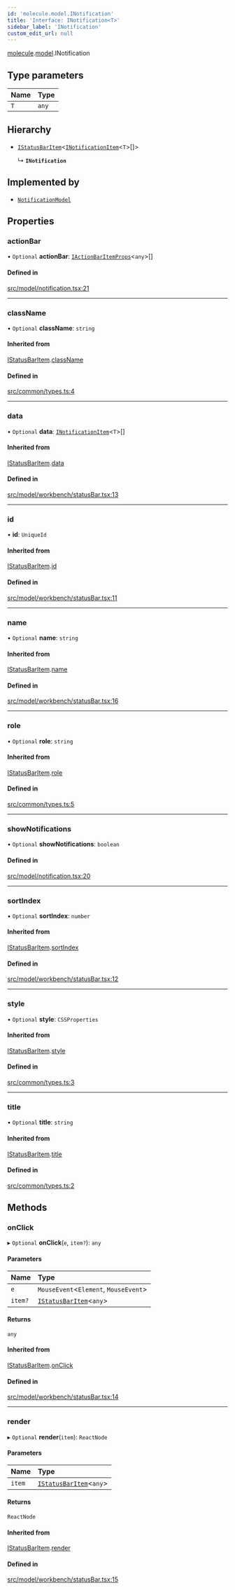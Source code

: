 ```yaml
---
id: 'molecule.model.INotification'
title: 'Interface: INotification<T>'
sidebar_label: 'INotification'
custom_edit_url: null
---
```


[molecule](../namespaces/molecule).[model](../namespaces/molecule.model).INotification

## Type parameters

| Name | Type  |
| :--- | :---- |
| `T`  | `any` |

## Hierarchy

-   [`IStatusBarItem`](molecule.model.IStatusBarItem)<[`INotificationItem`](molecule.model.INotificationItem)<`T`\>[]\>

    ↳ **`INotification`**

## Implemented by

-   [`NotificationModel`](../classes/molecule.model.NotificationModel)

## Properties

### actionBar

• `Optional` **actionBar**: [`IActionBarItemProps`](molecule.component.IActionBarItemProps)<`any`\>[]

#### Defined in

[src/model/notification.tsx:21](https://github.com/DTStack/molecule/blob/46c80551/src/model/notification.tsx#L21)

---

### className

• `Optional` **className**: `string`

#### Inherited from

[IStatusBarItem](molecule.model.IStatusBarItem).[className](molecule.model.IStatusBarItem#classname)

#### Defined in

[src/common/types.ts:4](https://github.com/DTStack/molecule/blob/46c80551/src/common/types.ts#L4)

---

### data

• `Optional` **data**: [`INotificationItem`](molecule.model.INotificationItem)<`T`\>[]

#### Inherited from

[IStatusBarItem](molecule.model.IStatusBarItem).[data](molecule.model.IStatusBarItem#data)

#### Defined in

[src/model/workbench/statusBar.tsx:13](https://github.com/DTStack/molecule/blob/46c80551/src/model/workbench/statusBar.tsx#L13)

---

### id

• **id**: `UniqueId`

#### Inherited from

[IStatusBarItem](molecule.model.IStatusBarItem).[id](molecule.model.IStatusBarItem#id)

#### Defined in

[src/model/workbench/statusBar.tsx:11](https://github.com/DTStack/molecule/blob/46c80551/src/model/workbench/statusBar.tsx#L11)

---

### name

• `Optional` **name**: `string`

#### Inherited from

[IStatusBarItem](molecule.model.IStatusBarItem).[name](molecule.model.IStatusBarItem#name)

#### Defined in

[src/model/workbench/statusBar.tsx:16](https://github.com/DTStack/molecule/blob/46c80551/src/model/workbench/statusBar.tsx#L16)

---

### role

• `Optional` **role**: `string`

#### Inherited from

[IStatusBarItem](molecule.model.IStatusBarItem).[role](molecule.model.IStatusBarItem#role)

#### Defined in

[src/common/types.ts:5](https://github.com/DTStack/molecule/blob/46c80551/src/common/types.ts#L5)

---

### showNotifications

• `Optional` **showNotifications**: `boolean`

#### Defined in

[src/model/notification.tsx:20](https://github.com/DTStack/molecule/blob/46c80551/src/model/notification.tsx#L20)

---

### sortIndex

• `Optional` **sortIndex**: `number`

#### Inherited from

[IStatusBarItem](molecule.model.IStatusBarItem).[sortIndex](molecule.model.IStatusBarItem#sortindex)

#### Defined in

[src/model/workbench/statusBar.tsx:12](https://github.com/DTStack/molecule/blob/46c80551/src/model/workbench/statusBar.tsx#L12)

---

### style

• `Optional` **style**: `CSSProperties`

#### Inherited from

[IStatusBarItem](molecule.model.IStatusBarItem).[style](molecule.model.IStatusBarItem#style)

#### Defined in

[src/common/types.ts:3](https://github.com/DTStack/molecule/blob/46c80551/src/common/types.ts#L3)

---

### title

• `Optional` **title**: `string`

#### Inherited from

[IStatusBarItem](molecule.model.IStatusBarItem).[title](molecule.model.IStatusBarItem#title)

#### Defined in

[src/common/types.ts:2](https://github.com/DTStack/molecule/blob/46c80551/src/common/types.ts#L2)

## Methods

### onClick

▸ `Optional` **onClick**(`e`, `item?`): `any`

#### Parameters

| Name    | Type                                                      |
| :------ | :-------------------------------------------------------- |
| `e`     | `MouseEvent`<`Element`, `MouseEvent`\>                    |
| `item?` | [`IStatusBarItem`](molecule.model.IStatusBarItem)<`any`\> |

#### Returns

`any`

#### Inherited from

[IStatusBarItem](molecule.model.IStatusBarItem).[onClick](molecule.model.IStatusBarItem#onclick)

#### Defined in

[src/model/workbench/statusBar.tsx:14](https://github.com/DTStack/molecule/blob/46c80551/src/model/workbench/statusBar.tsx#L14)

---

### render

▸ `Optional` **render**(`item`): `ReactNode`

#### Parameters

| Name   | Type                                                      |
| :----- | :-------------------------------------------------------- |
| `item` | [`IStatusBarItem`](molecule.model.IStatusBarItem)<`any`\> |

#### Returns

`ReactNode`

#### Inherited from

[IStatusBarItem](molecule.model.IStatusBarItem).[render](molecule.model.IStatusBarItem#render)

#### Defined in

[src/model/workbench/statusBar.tsx:15](https://github.com/DTStack/molecule/blob/46c80551/src/model/workbench/statusBar.tsx#L15)
